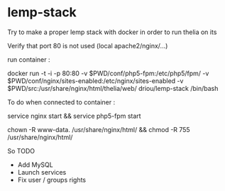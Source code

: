 # lemp-stack

Try to make a proper lemp stack with docker in order to run thelia on its

Verify that port 80 is not used (local apache2/nginx/...)

run container : 

docker run -t -i -p 80:80 -v $PWD/conf/php5-fpm:/etc/php5/fpm/ -v $PWD/conf/nginx/sites-enabled:/etc/nginx/sites-enabled -v $PWD/src:/usr/share/nginx/html/thelia/web/ driou/lemp-stack /bin/bash

To do when connected to container :

service nginx start && service php5-fpm start 

chown -R www-data. /usr/share/nginx/html/ && chmod -R 755 /usr/share/nginx/html/


So TODO
- Add MySQL
- Launch services 
- Fix user / groups rights

